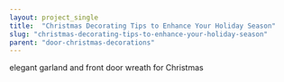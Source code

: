 ```yaml
---
layout: project_single
title:  "Christmas Decorating Tips to Enhance Your Holiday Season"
slug: "christmas-decorating-tips-to-enhance-your-holiday-season"
parent: "door-christmas-decorations"
---
```

elegant garland and front door wreath for Christmas